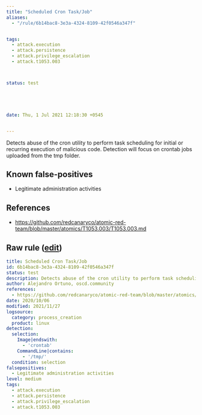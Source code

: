 ```yaml
---
title: "Scheduled Cron Task/Job"
aliases:
  - "/rule/6b14bac8-3e3a-4324-8109-42f0546a347f"


tags:
  - attack.execution
  - attack.persistence
  - attack.privilege_escalation
  - attack.t1053.003



status: test





date: Thu, 1 Jul 2021 12:18:30 +0545


---
```


Detects abuse of the cron utility to perform task scheduling for initial or recurring execution of malicious code. Detection will focus on crontab jobs uploaded from the tmp folder.

<!--more-->


## Known false-positives

* Legitimate administration activities



## References

* https://github.com/redcanaryco/atomic-red-team/blob/master/atomics/T1053.003/T1053.003.md


## Raw rule ([edit](https://github.com/SigmaHQ/sigma/edit/master/rules/linux/process_creation/proc_creation_lnx_schedule_task_job_cron.yml))
```yaml
title: Scheduled Cron Task/Job
id: 6b14bac8-3e3a-4324-8109-42f0546a347f
status: test
description: Detects abuse of the cron utility to perform task scheduling for initial or recurring execution of malicious code. Detection will focus on crontab jobs uploaded from the tmp folder.
author: Alejandro Ortuno, oscd.community
references:
  - https://github.com/redcanaryco/atomic-red-team/blob/master/atomics/T1053.003/T1053.003.md
date: 2020/10/06
modified: 2021/11/27
logsource:
  category: process_creation
  product: linux
detection:
  selection:
    Image|endswith:
      - 'crontab'
    CommandLine|contains:
      - '/tmp/'
  condition: selection
falsepositives:
  - Legitimate administration activities
level: medium
tags:
  - attack.execution
  - attack.persistence
  - attack.privilege_escalation
  - attack.t1053.003

```
